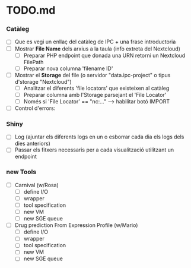 # TODO.md

### Catàleg

- [ ] Que es vegi un enllaç del catàleg de IPC + una frase introductoria 
- [ ] Mostrar **File Name** dels arxius a la taula (info extreta del Nextcloud)
    - [ ]  Preparar PHP endpoint que donada una URN retorni un Nextcloud FilePath
    - [ ]  Preparar nova columna 'filename ID'
- [ ] Mostrar el **Storage** del file (o servidor "data.ipc-project" o tipus d'storage "Nextcloud")
  - [ ] Analitzar el diferents 'file locators' que existeixen al catàleg
  - [ ] Preparar columna amb l'Storage parsejant el 'File Locator'
  - [ ] Només si 'File Locator' == "nc:..." --> habilitar botó IMPORT
- [ ] Control d'errors:

### Shiny

- [ ] Log (ajuntar els diferents logs en un o esborrar cada dia els logs dels dies anteriors)
- [ ] Passar els fitxers necessaris per a cada visualització utilitzant un endpoint 

### new Tools
- [ ] Carnival (w/Rosa)
    - [ ] define I/O
    - [ ] wrapper
    - [ ] tool specification
    - [ ] new VM
    - [ ] new SGE queue 
- [ ]  Drug prediction From Expression Profile (w/Mario)
    - [ ] define I/O
    - [ ] wrapper
    - [ ] tool specification
    - [ ] new VM
    - [ ] new SGE queue 
